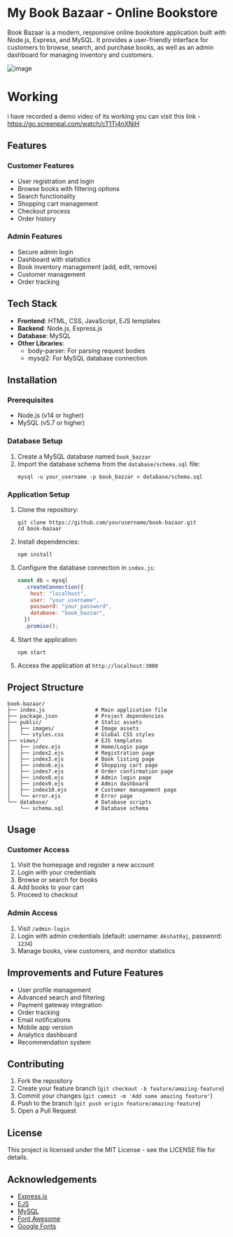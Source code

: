 # My Book Bazaar - Online Bookstore  

Book Bazaar is a modern, responsive online bookstore application built with Node.js, Express, and MySQL. It provides a user-friendly interface for customers to browse, search, and purchase books, as well as an admin dashboard for managing inventory and customers.

![image](https://github.com/user-attachments/assets/f9478a38-9781-432a-b1a5-62cce2620915)

# Working
i have recorded a demo video of its working you can visit this link - https://go.screenpal.com/watch/cT1Tj4nXNiH

## Features

### Customer Features

- User registration and login
- Browse books with filtering options
- Search functionality
- Shopping cart management
- Checkout process
- Order history

### Admin Features

- Secure admin login
- Dashboard with statistics
- Book inventory management (add, edit, remove)
- Customer management
- Order tracking

## Tech Stack

- **Frontend**: HTML, CSS, JavaScript, EJS templates
- **Backend**: Node.js, Express.js
- **Database**: MySQL
- **Other Libraries**:
  - body-parser: For parsing request bodies
  - mysql2: For MySQL database connection

## Installation

### Prerequisites

- Node.js (v14 or higher)
- MySQL (v5.7 or higher)

### Database Setup

1. Create a MySQL database named `book_bazzar`
2. Import the database schema from the `database/schema.sql` file:
   ```
   mysql -u your_username -p book_bazzar < database/schema.sql
   ```

### Application Setup

1. Clone the repository:

   ```
   git clone https://github.com/yourusername/book-bazaar.git
   cd book-bazaar
   ```

2. Install dependencies:

   ```
   npm install
   ```

3. Configure the database connection in `index.js`:

   ```javascript
   const db = mysql
     .createConnection({
       host: "localhost",
       user: "your_username",
       password: "your_password",
       database: "book_bazzar",
     })
     .promise();
   ```

4. Start the application:

   ```
   npm start
   ```

5. Access the application at `http://localhost:3000`

## Project Structure

```
book-bazaar/
├── index.js                # Main application file
├── package.json            # Project dependencies
├── public/                 # Static assets
│   ├── images/             # Image assets
│   └── styles.css          # Global CSS styles
├── views/                  # EJS templates
│   ├── index.ejs           # Home/Login page
│   ├── index2.ejs          # Registration page
│   ├── index3.ejs          # Book listing page
│   ├── index6.ejs          # Shopping cart page
│   ├── index7.ejs          # Order confirmation page
│   ├── index8.ejs          # Admin login page
│   ├── index9.ejs          # Admin dashboard
│   ├── index10.ejs         # Customer management page
│   └── error.ejs           # Error page
└── database/               # Database scripts
    └── schema.sql          # Database schema
```

## Usage

### Customer Access

1. Visit the homepage and register a new account
2. Login with your credentials
3. Browse or search for books
4. Add books to your cart
5. Proceed to checkout

### Admin Access

1. Visit `/admin-login`
2. Login with admin credentials (default: username: `AkshatRaj`, password: `1234`)
3. Manage books, view customers, and monitor statistics

## Improvements and Future Features

- User profile management
- Advanced search and filtering
- Payment gateway integration
- Order tracking
- Email notifications
- Mobile app version
- Analytics dashboard
- Recommendation system

## Contributing

1. Fork the repository
2. Create your feature branch (`git checkout -b feature/amazing-feature`)
3. Commit your changes (`git commit -m 'Add some amazing feature'`)
4. Push to the branch (`git push origin feature/amazing-feature`)
5. Open a Pull Request

## License

This project is licensed under the MIT License - see the LICENSE file for details.

## Acknowledgements

- [Express.js](https://expressjs.com/)
- [EJS](https://ejs.co/)
- [MySQL](https://www.mysql.com/)
- [Font Awesome](https://fontawesome.com/)
- [Google Fonts](https://fonts.google.com/)
